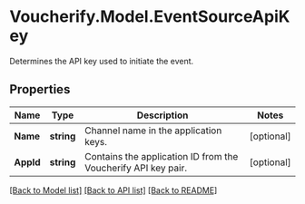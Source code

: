 # Voucherify.Model.EventSourceApiKey
Determines the API key used to initiate the event.

## Properties

Name | Type | Description | Notes
------------ | ------------- | ------------- | -------------
**Name** | **string** | Channel name in the application keys. | [optional] 
**AppId** | **string** | Contains the application ID from the Voucherify API key pair. | [optional] 

[[Back to Model list]](../../README.md#documentation-for-models) [[Back to API list]](../../README.md#documentation-for-api-endpoints) [[Back to README]](../../README.md)

